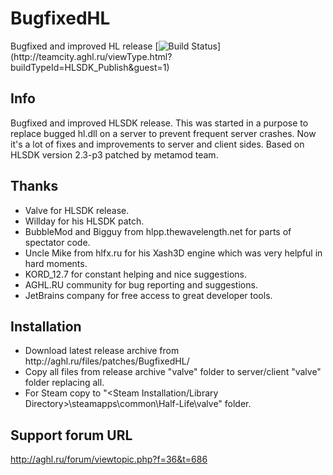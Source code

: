 # BugfixedHL
Bugfixed and improved HL release
[![Build Status](http://teamcity.aghl.ru/app/rest/builds/buildType:(id:HLSDK_Publish)/statusIcon)](http://teamcity.aghl.ru/viewType.html?buildTypeId=HLSDK_Publish&guest=1)

## Info
Bugfixed and improved HLSDK release.
This was started in a purpose to replace bugged hl.dll on a server to prevent frequent server crashes.
Now it's a lot of fixes and improvements to server and client sides.
Based on HLSDK version 2.3-p3 patched by metamod team.

## Thanks
<ul>
<li>Valve for HLSDK release.</li>
<li>Willday for his HLSDK patch.</li>
<li>BubbleMod and Bigguy from hlpp.thewavelength.net for parts of spectator code.</li>
<li>Uncle Mike from hlfx.ru for his Xash3D engine which was very helpful in hard moments.</li>
<li>KORD_12.7 for constant helping and nice suggestions.</li>
<li>AGHL.RU community for bug reporting and suggestions.</li>
<li>JetBrains company for free access to great developer tools.</li>
</ul>

## Installation
<ul>
<li>Download latest release archive from http://aghl.ru/files/patches/BugfixedHL/
<li>Copy all files from release archive "valve" folder to server/client "valve" folder replacing all.</li>
<li>For Steam copy to "&lt;Steam Installation/Library Directory&gt;\steamapps\common\Half-Life\valve" folder.</li>
</ul>

## Support forum URL
http://aghl.ru/forum/viewtopic.php?f=36&t=686
